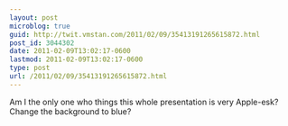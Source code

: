 ```yaml
---
layout: post
microblog: true
guid: http://twit.vmstan.com/2011/02/09/35413191265615872.html
post_id: 3044302
date: 2011-02-09T13:02:17-0600
lastmod: 2011-02-09T13:02:17-0600
type: post
url: /2011/02/09/35413191265615872.html
---
```

Am I the only one who things this whole presentation is very Apple-esk? Change the background to blue?
